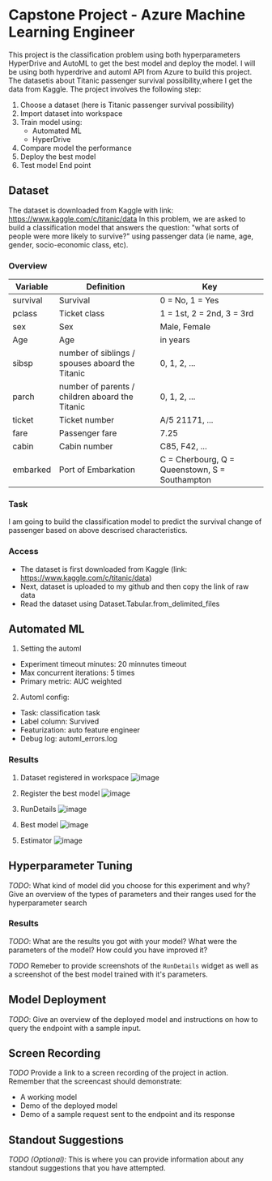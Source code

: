 # Capstone Project - Azure Machine Learning Engineer

This project is the classification problem using both hyperparameters HyperDrive and AutoML to get the best model and deploy the model. I will be using both hyperdrive and automl API from Azure to build this project. The datasetis about Titanic passenger survival possibility,where I get the data from Kaggle. The project involves the following step:
1. Choose a dataset (here is Titanic passenger survival possibility)
2. Import dataset into workspace
3. Train model using:
    - Automated ML
    - HyperDrive
4. Compare model the performance
5. Deploy the best model
6. Test model End point

## Dataset
The dataset is downloaded from Kaggle with link: https://www.kaggle.com/c/titanic/data
In this problem, we are asked to build a classification model that answers the question: "what sorts of people were more likely to survive?" using passenger data (ie name, age, gender, socio-economic class, etc).

### Overview
|Variable|	Definition|	Key|
|--------|------------|----|
|survival|	Survival|	0 = No, 1 = Yes|
|pclass|	Ticket class|	1 = 1st, 2 = 2nd, 3 = 3rd|
|sex|	Sex| Male, Female|	
|Age|	Age| in years| 20, 25, 40, ...|	
|sibsp|	number of siblings / spouses aboard the Titanic| 0, 1, 2, ...|	
|parch|	number of parents / children aboard the Titanic	| 0, 1, 2, ...|
|ticket|	Ticket number|A/5 21171, ...|
|fare|	Passenger fare| 7.25|	
|cabin|	Cabin number| C85, F42, ...|	
|embarked|	Port of Embarkation|	C = Cherbourg, Q = Queenstown, S = Southampton|

### Task
I am going to build the classification model to predict the survival change of passenger based on above descrised characteristics.

### Access
- The dataset is first downloaded from Kaggle (link: https://www.kaggle.com/c/titanic/data)
- Next, dataset is uploaded to my github and then copy the link of raw data
- Read the dataset using Dataset.Tabular.from_delimited_files

## Automated ML
1. Setting the automl
- Experiment timeout minutes: 20 minnutes timeout
- Max concurrent iterations: 5 times
- Primary metric: AUC weighted

2. Automl config:
- Task: classification task
- Label column: Survived
- Featurization: auto feature engineer
- Debug log: automl_errors.log

### Results
1. Dataset registered in workspace
![image](https://github.com/user-attachments/assets/ca1b89fe-4e63-42b4-b088-1854e420b8d4)


2. Register the best model
![image](https://github.com/user-attachments/assets/f41f17f9-8aa2-46a6-af47-f40bca5af826)


3. RunDetails
![image](https://github.com/user-attachments/assets/464e9c87-9530-4381-abac-a751dd2e6c74)


4. Best model
![image](https://github.com/user-attachments/assets/070daa46-6458-4d63-9ba6-46b22a8aeaf0)



5. Estimator
![image](https://github.com/user-attachments/assets/207dbbf6-96ac-4bc3-bd45-e88bde3dbf26)



## Hyperparameter Tuning
*TODO*: What kind of model did you choose for this experiment and why? Give an overview of the types of parameters and their ranges used for the hyperparameter search


### Results
*TODO*: What are the results you got with your model? What were the parameters of the model? How could you have improved it?

*TODO* Remeber to provide screenshots of the `RunDetails` widget as well as a screenshot of the best model trained with it's parameters.

## Model Deployment
*TODO*: Give an overview of the deployed model and instructions on how to query the endpoint with a sample input.

## Screen Recording
*TODO* Provide a link to a screen recording of the project in action. Remember that the screencast should demonstrate:
- A working model
- Demo of the deployed  model
- Demo of a sample request sent to the endpoint and its response

## Standout Suggestions
*TODO (Optional):* This is where you can provide information about any standout suggestions that you have attempted.
